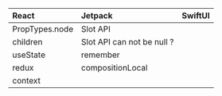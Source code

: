 | React | Jetpack | SwiftUI
| :--- | :--- | :--- 
| PropTypes.node | Slot API |
| children | Slot API can not be null ?
| useState | remember |
| redux | compositionLocal |
| context | 
